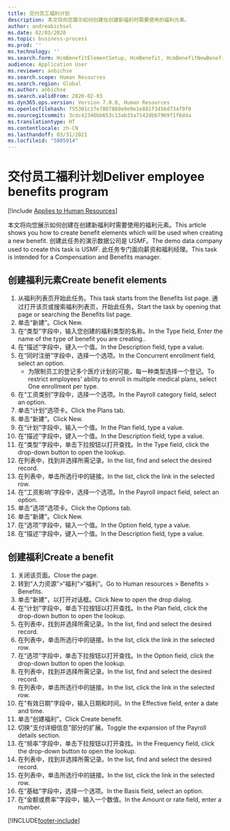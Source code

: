 ```yaml
---
title: 交付员工福利计划
description: 本文将向您展示如何创建在创建新福利时需要使用的福利元素。
author: andreabichsel
ms.date: 02/03/2020
ms.topic: business-process
ms.prod: ''
ms.technology: ''
ms.search.form: HcmBenefitElementSetup, HcmBenefit, HcmBenefitNewBenefit, HcmBenefitPlanLookup, BenefitWorkspace, HcmBenefitSummaryPart
audience: Application User
ms.reviewer: anbichse
ms.search.scope: Human Resources
ms.search.region: Global
ms.author: anbichse
ms.search.validFrom: 2020-02-03
ms.dyn365.ops.version: Version 7.0.0, Human Resources
ms.openlocfilehash: f55301c1fe7807860e9e9e1e881f3456d734f9f0
ms.sourcegitcommit: 3cdc42346bb653c13ab33a7142dbb7969f1f6dda
ms.translationtype: HT
ms.contentlocale: zh-CN
ms.lasthandoff: 03/31/2021
ms.locfileid: "5805914"
---
```

# <a name="deliver-employee-benefits-program"></a><span data-ttu-id="456bd-103">交付员工福利计划</span><span class="sxs-lookup"><span data-stu-id="456bd-103">Deliver employee benefits program</span></span>

[!include [Applies to Human Resources](../includes/applies-to-hr.md)]

<span data-ttu-id="456bd-104">本文将向您展示如何创建在创建新福利时需要使用的福利元素。</span><span class="sxs-lookup"><span data-stu-id="456bd-104">This article shows you how to create benefit elements which will be used when creating a new benefit.</span></span> <span data-ttu-id="456bd-105">创建此任务的演示数据公司是 USMF。</span><span class="sxs-lookup"><span data-stu-id="456bd-105">The demo data company used to create this task is USMF.</span></span> <span data-ttu-id="456bd-106">此任务专门面向薪资和福利经理。</span><span class="sxs-lookup"><span data-stu-id="456bd-106">This task is intended for a Compensation and Benefits manager.</span></span>


## <a name="create-benefit-elements"></a><span data-ttu-id="456bd-107">创建福利元素</span><span class="sxs-lookup"><span data-stu-id="456bd-107">Create benefit elements</span></span>
1. <span data-ttu-id="456bd-108">从福利列表页开始此任务。</span><span class="sxs-lookup"><span data-stu-id="456bd-108">This task starts from the Benefits list page.</span></span> <span data-ttu-id="456bd-109">通过打开该页或搜索福利列表页，开始此任务。</span><span class="sxs-lookup"><span data-stu-id="456bd-109">Start the task by opening that page or searching the Benefits list page.</span></span>
2. <span data-ttu-id="456bd-110">单击“新建”。</span><span class="sxs-lookup"><span data-stu-id="456bd-110">Click New.</span></span>
3. <span data-ttu-id="456bd-111">在“类型”字段中，输入您创建的福利类型的名称。</span><span class="sxs-lookup"><span data-stu-id="456bd-111">In the Type field, Enter the name of the type of benefit you are creating..</span></span>
4. <span data-ttu-id="456bd-112">在“描述”字段中，键入一个值。</span><span class="sxs-lookup"><span data-stu-id="456bd-112">In the Description field, type a value.</span></span>
5. <span data-ttu-id="456bd-113">在“同时注册”字段中，选择一个选项。</span><span class="sxs-lookup"><span data-stu-id="456bd-113">In the Concurrent enrollment field, select an option.</span></span>
    * <span data-ttu-id="456bd-114">为限制员工的登记多个医疗计划的可能，每一种类型选择一个登记。</span><span class="sxs-lookup"><span data-stu-id="456bd-114">To restrict employees' ability to enroll in multiple medical plans, select One enrollment per type.</span></span>  
6. <span data-ttu-id="456bd-115">在“工资类别”字段中，选择一个选项。</span><span class="sxs-lookup"><span data-stu-id="456bd-115">In the Payroll category field, select an option.</span></span>
7. <span data-ttu-id="456bd-116">单击“计划”选项卡。</span><span class="sxs-lookup"><span data-stu-id="456bd-116">Click the Plans tab.</span></span>
8. <span data-ttu-id="456bd-117">单击“新建”。</span><span class="sxs-lookup"><span data-stu-id="456bd-117">Click New.</span></span>
9. <span data-ttu-id="456bd-118">在“计划”字段中，输入一个值。</span><span class="sxs-lookup"><span data-stu-id="456bd-118">In the Plan field, type a value.</span></span>
10. <span data-ttu-id="456bd-119">在“描述”字段中，键入一个值。</span><span class="sxs-lookup"><span data-stu-id="456bd-119">In the Description field, type a value.</span></span>
11. <span data-ttu-id="456bd-120">在“类型”字段中，单击下拉按钮以打开查找。</span><span class="sxs-lookup"><span data-stu-id="456bd-120">In the Type field, click the drop-down button to open the lookup.</span></span>
12. <span data-ttu-id="456bd-121">在列表中，找到并选择所需记录。</span><span class="sxs-lookup"><span data-stu-id="456bd-121">In the list, find and select the desired record.</span></span>
13. <span data-ttu-id="456bd-122">在列表中，单击所选行中的链接。</span><span class="sxs-lookup"><span data-stu-id="456bd-122">In the list, click the link in the selected row.</span></span>
14. <span data-ttu-id="456bd-123">在“工资影响”字段中，选择一个选项。</span><span class="sxs-lookup"><span data-stu-id="456bd-123">In the Payroll impact field, select an option.</span></span>
15. <span data-ttu-id="456bd-124">单击“选项”选项卡。</span><span class="sxs-lookup"><span data-stu-id="456bd-124">Click the Options tab.</span></span>
16. <span data-ttu-id="456bd-125">单击“新建”。</span><span class="sxs-lookup"><span data-stu-id="456bd-125">Click New.</span></span>
17. <span data-ttu-id="456bd-126">在“选项”字段中，输入一个值。</span><span class="sxs-lookup"><span data-stu-id="456bd-126">In the Option field, type a value.</span></span>
18. <span data-ttu-id="456bd-127">在“描述”字段中，键入一个值。</span><span class="sxs-lookup"><span data-stu-id="456bd-127">In the Description field, type a value.</span></span>

## <a name="create-a-benefit"></a><span data-ttu-id="456bd-128">创建福利</span><span class="sxs-lookup"><span data-stu-id="456bd-128">Create a benefit</span></span>
1. <span data-ttu-id="456bd-129">关闭该页面。</span><span class="sxs-lookup"><span data-stu-id="456bd-129">Close the page.</span></span>
2. <span data-ttu-id="456bd-130">转到“人力资源”>“福利”>“福利”。</span><span class="sxs-lookup"><span data-stu-id="456bd-130">Go to Human resources > Benefits > Benefits.</span></span>
3. <span data-ttu-id="456bd-131">单击“新建”，以打开对话框。</span><span class="sxs-lookup"><span data-stu-id="456bd-131">Click New to open the drop dialog.</span></span>
4. <span data-ttu-id="456bd-132">在“计划”字段中，单击下拉按钮以打开查找。</span><span class="sxs-lookup"><span data-stu-id="456bd-132">In the Plan field, click the drop-down button to open the lookup.</span></span>
5. <span data-ttu-id="456bd-133">在列表中，找到并选择所需记录。</span><span class="sxs-lookup"><span data-stu-id="456bd-133">In the list, find and select the desired record.</span></span>
6. <span data-ttu-id="456bd-134">在列表中，单击所选行中的链接。</span><span class="sxs-lookup"><span data-stu-id="456bd-134">In the list, click the link in the selected row.</span></span>
7. <span data-ttu-id="456bd-135">在“选项”字段中，单击下拉按钮以打开查找。</span><span class="sxs-lookup"><span data-stu-id="456bd-135">In the Option field, click the drop-down button to open the lookup.</span></span>
8. <span data-ttu-id="456bd-136">在列表中，找到并选择所需记录。</span><span class="sxs-lookup"><span data-stu-id="456bd-136">In the list, find and select the desired record.</span></span>
9. <span data-ttu-id="456bd-137">在列表中，单击所选行中的链接。</span><span class="sxs-lookup"><span data-stu-id="456bd-137">In the list, click the link in the selected row.</span></span>
10. <span data-ttu-id="456bd-138">在"有效日期"字段中，输入日期和时间。</span><span class="sxs-lookup"><span data-stu-id="456bd-138">In the Effective field, enter a date and time.</span></span>
11. <span data-ttu-id="456bd-139">单击“创建福利”。</span><span class="sxs-lookup"><span data-stu-id="456bd-139">Click Create benefit.</span></span>
12. <span data-ttu-id="456bd-140">切换“支付详细信息”部分的扩展。</span><span class="sxs-lookup"><span data-stu-id="456bd-140">Toggle the expansion of the Payroll details section.</span></span>
13. <span data-ttu-id="456bd-141">在“频率”字段中，单击下拉按钮以打开查找。</span><span class="sxs-lookup"><span data-stu-id="456bd-141">In the Frequency field, click the drop-down button to open the lookup.</span></span>
14. <span data-ttu-id="456bd-142">在列表中，找到并选择所需记录。</span><span class="sxs-lookup"><span data-stu-id="456bd-142">In the list, find and select the desired record.</span></span>
15. <span data-ttu-id="456bd-143">在列表中，单击所选行中的链接。</span><span class="sxs-lookup"><span data-stu-id="456bd-143">In the list, click the link in the selected row.</span></span>
16. <span data-ttu-id="456bd-144">在“基础”字段中，选择一个选项。</span><span class="sxs-lookup"><span data-stu-id="456bd-144">In the Basis field, select an option.</span></span>
17. <span data-ttu-id="456bd-145">在“金额或费率”字段中，输入一个数值。</span><span class="sxs-lookup"><span data-stu-id="456bd-145">In the Amount or rate field, enter a number.</span></span>



[!INCLUDE[footer-include](../includes/footer-banner.md)]
